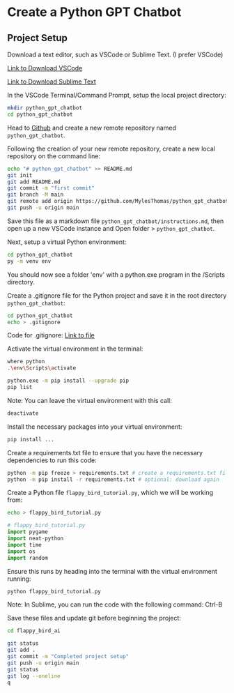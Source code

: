 # Create a Python GPT Chatbot

## Project Setup

Download a text editor, such as VSCode or Sublime Text. (I prefer VSCode)

[Link to Download VSCode](https://code.visualstudio.com/download)

[Link to Download Sublime Text](https://www.sublimetext.com/)

In the VSCode Terminal/Command Prompt, setup the local project directory:

```sh
mkdir python_gpt_chatbot
cd python_gpt_chatbot
```

Head to [Github](https://github.com/) and create a new remote repository named `python_gpt_chatbot`.

Following the creation of your new remote repository, create a new local repository on the command line:

```sh
echo "# python_gpt_chatbot" >> README.md
git init
git add README.md
git commit -m "first commit"
git branch -M main
git remote add origin https://github.com/MylesThomas/python_gpt_chatbot.git
git push -u origin main
```

Save this file as a markdown file `python_gpt_chatbot/instructions.md`, then open up a new VSCode instance and Open folder > `python_gpt_chatbot`.

Next, setup a virtual Python environment:

```sh
cd python_gpt_chatbot
py -m venv env
```

You should now see a folder 'env' with a python.exe program in the /Scripts directory.

Create a .gitignore file for the Python project and save it in the root directory `python_gpt_chatbot`:

```sh
cd python_gpt_chatbot
echo > .gitignore
```

Code for .gitignore: [Link to file](https://github.com/github/gitignore/blob/main/Python.gitignore)

Activate the virtual environment in the terminal:

```sh
where python
.\env\Scripts\activate

python.exe -m pip install --upgrade pip
pip list
```

Note: You can leave the virtual environment with this call:

```sh
deactivate
```

Install the necessary packages into your virtual environment:

```sh
pip install ...
```

Create a requirements.txt file to ensure that you have the necessary dependencies to run this code:

```sh
python -m pip freeze > requirements.txt # create a requirements.txt file
python -m pip install -r requirements.txt # optional: download again
```

Create a Python file `flappy_bird_tutorial.py`, which we will be working from:

```sh
echo > flappy_bird_tutorial.py
```

```py
# flappy_bird_tutorial.py
import pygame
import neat-python
import time
import os
import random
```

Ensure this runs by heading into the terminal with the virtual environment running:

```sh
python flappy_bird_tutorial.py
```

Note: In Sublime, you can run the code with the following command: Ctrl-B

Save these files and update git before beginning the project:

```sh
cd flappy_bird_ai

git status
git add .
git commit -m "Completed project setup"
git push -u origin main
git status
git log --oneline
q
```
